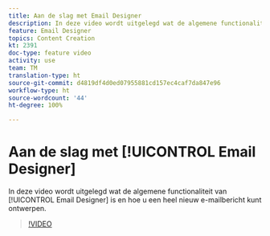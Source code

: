 ```yaml
---
title: Aan de slag met Email Designer
description: In deze video wordt uitgelegd wat de algemene functionaliteit van de Email Designer is en hoe u een heel nieuw e-mailbericht kunt ontwerpen.
feature: Email Designer
topics: Content Creation
kt: 2391
doc-type: feature video
activity: use
team: TM
translation-type: ht
source-git-commit: d4819df4d0ed07955881cd157ec4caf7da847e96
workflow-type: ht
source-wordcount: '44'
ht-degree: 100%

---
```



# Aan de slag met [!UICONTROL Email Designer]

In deze video wordt uitgelegd wat de algemene functionaliteit van [!UICONTROL Email Designer] is en hoe u een heel nieuw e-mailbericht kunt ontwerpen.

>[!VIDEO](https://video.tv.adobe.com/v/25912?quality=12&captions=dut)

